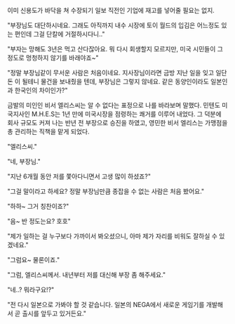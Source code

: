 이미 신용도가 바닥을 쳐 수장되기 일보 직전인 기업에 재고를 넣어줄 필요는 없지.

"부장님도 대단하시네요. 그래도 아직까지 내수 시장에 토이 월드의 입김은 어느정도 있는 편인데 그걸 단칼에 거절하시다니.."

"부자는 망해도 3년은 먹고 산다잖아요. 뭐 다시 회생할지 모르지만, 미국 시민들이 그 정도로 멍청하지 않기를 바래야죠~"

"정말 부장님같이 무서운 사람은 처음이네요. 지사장님이라면 금방 지난 일을 잊고 일단 돈 이 될테니 물건을 보내줬을 텐데, 부장님은 그렇지 않네요. 같은 동양인이라도 일본인과 한국인의 차이인가?"

금발의 미인인 비서 엘리스씨는 알 수 없다는 표정으로 나를 바라보며 말했다. 민텐도 미국지사인 M.H.E.S는 1년 만에 미국시장을 점령하는 쾌거를 이루어 내었다. 그 덕분에 회사 규모도 커져 나는 반년 전 부장으로 승진을 하였고, 영민한 비서 엘리스는 가맹점을 총 관리하는 직책을 맡게 되었다.

"엘리스씨."

"네, 부장님."

"지난 6개월 동안 저를 쫓아다니면서 고생 많이 하셨죠?"

"그걸 말이라고 하세요? 정말 부장님만큼 종잡을 수 없는 사람은 처음 봤어요."

"하하~ 그거 칭찬이죠?"

"음~ 반 정도는요? 호호"

"제가 일하는 걸 누구보다 가까이서 봐오셨으니, 아마 제가 자리를 비워도 잘하실 수 있겠네요."

"그럼요~ 물론이죠."

"그럼, 엘리스씨께서. 내년부터 저를 대신해 부장 좀 해주세요."

"네..? 뭐라구요!?"

"전 다시 일본으로 가봐야 할 것 같습니다. 일본의 NEGA에서 새로운 게임기를 개발해서 곧 출시를 앞두고 있거든요."